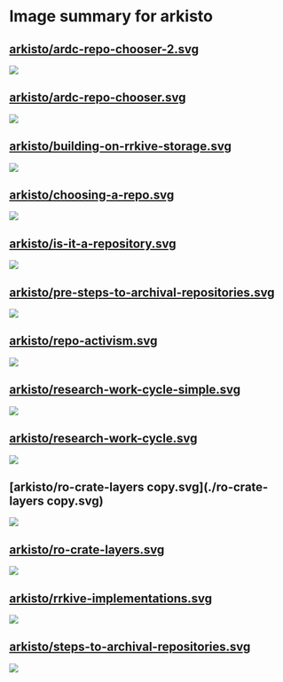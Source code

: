 # Image summary for arkisto

## [arkisto/ardc-repo-chooser-2.svg](./ardc-repo-chooser-2.svg)



<img src="ardc-repo-chooser-2.svg">

## [arkisto/ardc-repo-chooser.svg](./ardc-repo-chooser.svg)



<img src="ardc-repo-chooser.svg">

## [arkisto/building-on-rrkive-storage.svg](./building-on-rrkive-storage.svg)



<img src="building-on-rrkive-storage.svg">

## [arkisto/choosing-a-repo.svg](./choosing-a-repo.svg)



<img src="choosing-a-repo.svg">

## [arkisto/is-it-a-repository.svg](./is-it-a-repository.svg)



<img src="is-it-a-repository.svg">

## [arkisto/pre-steps-to-archival-repositories.svg](./pre-steps-to-archival-repositories.svg)



<img src="pre-steps-to-archival-repositories.svg">

## [arkisto/repo-activism.svg](./repo-activism.svg)



<img src="repo-activism.svg">

## [arkisto/research-work-cycle-simple.svg](./research-work-cycle-simple.svg)



<img src="research-work-cycle-simple.svg">

## [arkisto/research-work-cycle.svg](./research-work-cycle.svg)



<img src="research-work-cycle.svg">

## [arkisto/ro-crate-layers copy.svg](./ro-crate-layers copy.svg)



<img src="ro-crate-layers copy.svg">

## [arkisto/ro-crate-layers.svg](./ro-crate-layers.svg)



<img src="ro-crate-layers.svg">

## [arkisto/rrkive-implementations.svg](./rrkive-implementations.svg)



<img src="rrkive-implementations.svg">

## [arkisto/steps-to-archival-repositories.svg](./steps-to-archival-repositories.svg)



<img src="steps-to-archival-repositories.svg">

